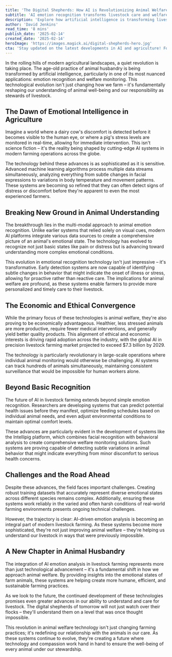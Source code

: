 ```yaml
---
title: 'The Digital Shepherds: How AI is Revolutionizing Animal Welfare in Modern Farming'
subtitle: 'AI emotion recognition transforms livestock care and welfare monitoring'
description: 'Explore how artificial intelligence is transforming livestock farming through advanced emotion recognition and welfare monitoring systems. Learn how cutting-edge AI technology is revolutionizing animal care, combining ethical treatment with economic benefits, and reshaping the future of agriculture.'
author: 'David Jenkins'
read_time: '8 mins'
publish_date: '2025-02-14'
created_date: '2025-02-14'
heroImage: 'https://images.magick.ai/digital-shepherds-hero.jpg'
cta: 'Stay updated on the latest developments in AI and agriculture! Follow us on LinkedIn for more insights into how technology is transforming farming and animal welfare.'
---
```


In the rolling hills of modern agricultural landscapes, a quiet revolution is taking place. The age-old practice of animal husbandry is being transformed by artificial intelligence, particularly in one of its most nuanced applications: emotion recognition and welfare monitoring. This technological evolution isn't just changing how we farm – it's fundamentally reshaping our understanding of animal well-being and our responsibility as stewards of livestock.

## The Dawn of Emotional Intelligence in Agriculture

Imagine a world where a dairy cow's discomfort is detected before it becomes visible to the human eye, or where a pig's stress levels are monitored in real-time, allowing for immediate intervention. This isn't science fiction – it's the reality being shaped by cutting-edge AI systems in modern farming operations across the globe.

The technology behind these advances is as sophisticated as it is sensitive. Advanced machine learning algorithms process multiple data streams simultaneously, analyzing everything from subtle changes in facial expressions to variations in body temperature and movement patterns. These systems are becoming so refined that they can often detect signs of distress or discomfort before they're apparent to even the most experienced farmers.

## Breaking New Ground in Animal Understanding

The breakthrough lies in the multi-modal approach to animal emotion recognition. Unlike earlier systems that relied solely on visual cues, modern AI platforms integrate various data sources to create a comprehensive picture of an animal's emotional state. The technology has evolved to recognize not just basic states like pain or distress but is advancing toward understanding more complex emotional conditions.

This evolution in emotional recognition technology isn't just impressive – it's transformative. Early detection systems are now capable of identifying subtle changes in behavior that might indicate the onset of illness or stress, allowing for proactive rather than reactive care. The implications for animal welfare are profound, as these systems enable farmers to provide more personalized and timely care to their livestock.

## The Economic and Ethical Convergence

While the primary focus of these technologies is animal welfare, they're also proving to be economically advantageous. Healthier, less stressed animals are more productive, require fewer medical interventions, and generally yield better quality products. This alignment of ethical and economic interests is driving rapid adoption across the industry, with the global AI in precision livestock farming market projected to exceed $7.3 billion by 2029.

The technology is particularly revolutionary in large-scale operations where individual animal monitoring would otherwise be challenging. AI systems can track hundreds of animals simultaneously, maintaining consistent surveillance that would be impossible for human workers alone.

## Beyond Basic Recognition

The future of AI in livestock farming extends beyond simple emotion recognition. Researchers are developing systems that can predict potential health issues before they manifest, optimize feeding schedules based on individual animal needs, and even adjust environmental conditions to maintain optimal comfort levels.

These advances are particularly evident in the development of systems like the Intellipig platform, which combines facial recognition with behavioral analysis to create comprehensive welfare monitoring solutions. Such systems are proving capable of detecting subtle variations in animal behavior that might indicate everything from minor discomfort to serious health concerns.

## Challenges and the Road Ahead

Despite these advances, the field faces important challenges. Creating robust training datasets that accurately represent diverse emotional states across different species remains complex. Additionally, ensuring these systems work reliably in the varied and often harsh conditions of real-world farming environments presents ongoing technical challenges.

However, the trajectory is clear: AI-driven emotion analysis is becoming an integral part of modern livestock farming. As these systems become more sophisticated, they're not just improving animal welfare – they're helping us understand our livestock in ways that were previously impossible.

## A New Chapter in Animal Husbandry

The integration of AI emotion analysis in livestock farming represents more than just technological advancement – it's a fundamental shift in how we approach animal welfare. By providing insights into the emotional states of farm animals, these systems are helping create more humane, efficient, and sustainable farming practices.

As we look to the future, the continued development of these technologies promises even greater advances in our ability to understand and care for livestock. The digital shepherds of tomorrow will not just watch over their flocks – they'll understand them on a level that was once thought impossible.

This revolution in animal welfare technology isn't just changing farming practices; it's redefining our relationship with the animals in our care. As these systems continue to evolve, they're creating a future where technology and compassion work hand in hand to ensure the well-being of every animal under our stewardship.